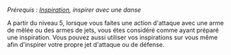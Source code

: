 *Prérequis : [Inspiration](../../../1.%20Talent%20de%20base/Inspiration.md), inspirer avec une danse*

A partir du niveau 5, lorsque vous faites une action d'attaque avec une arme de mêlée ou des armes de jets, vous étes considéré comme ayant préparé une inspiration.
Vous pouvez aussi utiliser vos inspirations sur vous même afin d'inspirer votre propre jet d'attaque ou de défense.